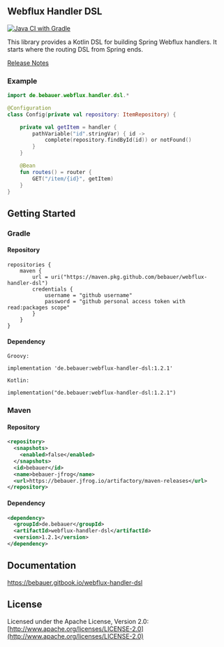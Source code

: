 ## Webflux Handler DSL

[![Java CI with Gradle](https://github.com/bebauer/webflux-handler-dsl/actions/workflows/ci.yaml/badge.svg)](https://github.com/bebauer/webflux-handler-dsl/actions/workflows/ci.yaml)

This library provides a Kotlin DSL for building Spring Webflux handlers. It starts
where the routing DSL from Spring ends.

[Release Notes](docs/releaseNotes.md)

### Example

```kotlin
import de.bebauer.webflux.handler.dsl.*

@Configuration
class Config(private val repository: ItemRepository) {

    private val getItem = handler {
        pathVariable("id".stringVar) { id ->
            complete(repository.findById(id)) or notFound()
        }
    }

    @Bean
    fun routes() = router {
        GET("/item/{id}", getItem)
    }
}
```

## Getting Started

### Gradle

#### Repository

```text
repositories {
    maven {
        url = uri("https://maven.pkg.github.com/bebauer/webflux-handler-dsl")
        credentials {
            username = "github username"
            password = "github personal access token with read:packages scope"
        }
    }
}
```

#### Dependency

```text
Groovy:

implementation 'de.bebauer:webflux-handler-dsl:1.2.1'

Kotlin:

implementation("de.bebauer:webflux-handler-dsl:1.2.1")
```

### Maven

#### Repository

```xml
<repository>
  <snapshots>
    <enabled>false</enabled>
  </snapshots>
  <id>bebauer</id>
  <name>bebauer-jfrog</name>
  <url>https://bebauer.jfrog.io/artifactory/maven-releases</url>
</repository>
```

#### Dependency

```xml
<dependency>
  <groupId>de.bebauer</groupId>
  <artifactId>webflux-handler-dsl</artifactId>
  <version>1.2.1</version>
</dependency>
```

## Documentation

https://bebauer.gitbook.io/webflux-handler-dsl

## License

Licensed under the Apache License, Version 2.0: [http://www.apache.org/licenses/LICENSE-2.0](http://www.apache.org/licenses/LICENSE-2.0)

